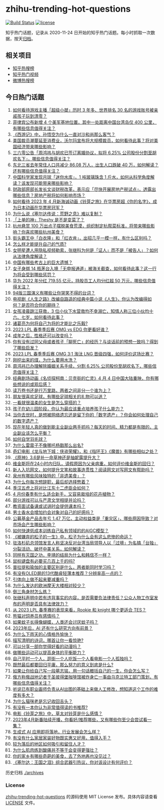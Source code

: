 # zhihu-trending-hot-questions

[![Build Status](https://github.com/justjavac/zhihu-trending-hot-questions/workflows/ci/badge.svg?branch=master)](https://github.com/justjavac/zhihu-trending-hot-questions/actions)
[![license](https://img.shields.io/github/license/justjavac/zhihu-trending-hot-questions)](https://github.com/justjavac/zhihu-trending-hot-questions/blob/master/LICENSE)

知乎热门话题，记录从 2020-11-24
日开始的知乎热门话题。每小时抓取一次数据，按天[归档](./archives)。

## 相关项目

- [知乎热搜榜](https://github.com/justjavac/zhihu-trending-top-search)
- [知乎热门视频](https://github.com/justjavac/zhihu-trending-hot-video)
- [微博热搜榜](https://github.com/justjavac/weibo-trending-hot-search)

## 今日热门话题

<!-- BEGIN -->
<!-- 最后更新时间 Wed Apr 05 2023 04:03:13 GMT+0800 (China Standard Time) -->

1. [如何看待游戏主播「超级小桀」历时 3 年多、世界排名 30 名的游戏账号被亲戚孩子玩到清零？](https://www.zhihu.com/question/593611861)
1. [菲律宾公布新增 4 个美军基地位置，其中一处距离中国台湾岛仅 400 公里，有哪些信息值得关注？](https://www.zhihu.com/question/593564009)
1. [《西游记》中，孙悟空为什么一直对沙和尚那么客气？](https://www.zhihu.com/question/31273393)
1. [美国裁员潮蔓延至消费业，沃尔玛宣布将大规模裁员，如何看待此事？将对美国经济带来哪些影响？](https://www.zhihu.com/question/593613014)
1. [三六零公告「周鸿祎与胡欢已签订离婚协议，拟将 6.25% 公司股份分割至胡欢名下」，哪些信息值得关注？](https://www.zhihu.com/question/593686385)
1. [东北三省去年常住人口共减少 86.08 万人，出生人口跌破 40 万，如何解读？还有哪些信息值得关注？](https://www.zhihu.com/question/593515343)
1. [中国科学家发现月球「迷你水库」，1 吨玻璃珠含 1 斤水，如何从科学角度解读？该发现可能带来哪些影响？](https://www.zhihu.com/question/593552686)
1. [财政部原部长发长文谈财税改革，表示应「尽快开展房地产税试点」，透露出哪些信息？房地产税将如何影响市场？](https://www.zhihu.com/question/593460052)
1. [如何看待 2023 年 4 月新海诚动画《铃芽之旅》在华票房超《你的名字》，成为日本动画在华票房冠军？](https://www.zhihu.com/question/593566524)
1. [为什么说《塞尔达传说：荒野之息》难以复制？](https://www.zhihu.com/question/586628150)
1. [「上单的神」Theshy 是不是变菜了？](https://www.zhihu.com/question/593508202)
1. [杭州悬赏 100 万出点子摆脱美食荒漠，组织制定杭帮菜标准，将带来哪些影响？你喜欢哪些杭州美食？](https://www.zhihu.com/question/593552891)
1. [街头霸王中「白衣隆」和「红衣肯」，出招几乎一模一样，有什么区别吗？](https://www.zhihu.com/question/593421231)
1. [怎么样才能提升自己的气质?](https://www.zhihu.com/question/582171195)
1. [女明星遭人用隐私视频勒索，张继科为何是「证人」而不是「被告人」？如何从法律角度解读？](https://www.zhihu.com/question/593555466)
1. [中国有哪些考古上的巨大遗憾？](https://www.zhihu.com/question/54016848)
1. [女子身绑 14 瓶茅台入境「无申报通道」被海关截查，如何看待此事？这一行为将会受到哪些惩罚？](https://www.zhihu.com/question/593568473)
1. [华为 2022 年分红 719.55 亿元，持股员工人均分红超 50 万元，哪些信息值得关注？](https://www.zhihu.com/question/593628230)
1. [94版三国演义有哪些让你哭笑不得的台词？](https://www.zhihu.com/question/593140274)
1. [电视剧《人生之路》改编自路遥的经典中篇小说《人生》，你认为改编得如何？是否符合你的期待？](https://www.zhihu.com/question/590846295)
1. [女孩凌晨跳江获救，3 位小伙下水营救均不幸溺亡，知情人称三位小伙均十六、七岁，如何看待此事？](https://www.zhihu.com/question/593634352)
1. [诸葛亮为何将自己为将的才能比之乐毅?](https://www.zhihu.com/question/593427109)
1. [2023 LPL 春季季后赛 OMG vs EDG 你更看好谁？](https://www.zhihu.com/question/593689109)
1. [成年之后，性格还可以改变吗？](https://www.zhihu.com/question/269167656)
1. [你有没有过同父母或者孩子「聊死亡」的经历？与谈话前的预想一致吗？得到了哪些启发？](https://www.zhihu.com/question/593046224)
1. [2023 LPL 春季季后赛 OMG 3:1 淘汰 LNG 晋级四强，如何评价这场比赛？](https://www.zhihu.com/question/593624359)
1. [刚挖出来的煤，为什么要用水洗？](https://www.zhihu.com/question/592820484)
1. [周鸿祎已办理解除婚姻关系手续，分割 6.25% 公司股份至胡欢名下，哪些信息值得关注？](https://www.zhihu.com/question/593679488)
1. [经典剧场动画《名侦探柯南：贝克街的亡灵》4 月 4 日中国大陆重映，你有哪些想说的或观后感？](https://www.zhihu.com/question/582512789)
1. [读万卷书还是行万里路，两者之间非分一个谁为上？](https://www.zhihu.com/question/593504125)
1. [朋友很喜欢足球，有哪些足球相关的礼物可以送？](https://www.zhihu.com/question/587687922)
1. [一看就很温柔的女生是怎么穿搭的？](https://www.zhihu.com/question/591637039)
1. [孩子在幼儿园阶段，你认为最应该重点培养孩子什么能力？](https://www.zhihu.com/question/587855518)
1. [当你去世时，是想被网络遗忘还是留下你的「数字遗产」？你会如何处理自己的数字遗产？](https://www.zhihu.com/question/593491432)
1. [现在年轻人真的做到能主业副业两手抓吗？每天的时间、精力都是有限的，主业副业该怎么平衡？](https://www.zhihu.com/question/592999820)
1. [如何自学羽毛球？](https://www.zhihu.com/question/323257168)
1. [为什么雷震子不像哪吒杨戬那么出名?](https://www.zhihu.com/question/593489251)
1. [奇幻电影《龙与地下城：侠盗荣耀》，和《指环王》《魔兽》有哪些相似之处？](https://www.zhihu.com/question/593484293)
1. [《原神》3.6是补一命草神还是抽妮露提升大？](https://www.zhihu.com/question/593051177)
1. [维金斯将在24小时内归队，请假原因为父亲病重，如何评价维金斯的回归？](https://www.zhihu.com/question/593583280)
1. [新人入坑网文，如何提升文笔和故事连贯性？阅读网文对写网文有帮助吗？](https://www.zhihu.com/question/593629330)
1. [泉州有哪些风味独特的「非遗美食」？](https://www.zhihu.com/question/592476244)
1. [为什么你每次想辞职，最后却选择憋着？](https://www.zhihu.com/question/593110282)
1. [季汉五虎上将对比江东十二虎臣会如何？](https://www.zhihu.com/question/593565237)
1. [4 月份春季有什么适合新手，又容易栽培的花卉植物？](https://www.zhihu.com/question/592552971)
1. [部分游戏可以与严肃文学相提并论吗？](https://www.zhihu.com/question/593511448)
1. [教资面试备课或试讲时会提供课本吗？](https://www.zhihu.com/question/455302442)
1. [男士香水会增加约会对象对自己的好感吗？](https://www.zhihu.com/question/589968396)
1. [公募基金产品去年亏 1.47 万亿，主动权益类是「重灾区」，哪些原因导致？对市场会产生哪些影响？](https://www.zhihu.com/question/593474095)
1. [如何快速低成本训练自己私有领域的的AIGC模型？](https://www.zhihu.com/question/591858021)
1. [《被嫌弃的松子的一生》中，松子为什么会有这么悲惨的命运？](https://www.zhihu.com/question/54187608)
1. [驻洛杉矶总领馆发言人称坚决反对台湾当局领导人以「过境」为名搞「台独」分裂活动、破坏中美关系，如何解读？](https://www.zhihu.com/question/593567600)
1. [同样有灭国之功，李靖的结局为什么和韩信不一样？](https://www.zhihu.com/question/593197608)
1. [鼠标键盘有必要买几百上千的吗?](https://www.zhihu.com/question/459346809)
1. [普拉提和瑜伽的主要区别是什么，两者能同时学习吗？](https://www.zhihu.com/question/591313410)
1. [有没有OLED屏的13代酷睿轻薄本推荐？分辨率高一点的？](https://www.zhihu.com/question/588658319)
1. [引体向上做不起来要减重吗？](https://www.zhihu.com/question/592459880)
1. [为什么发达的欧洲摩天大楼相对较少？](https://www.zhihu.com/question/30399941)
1. [倒三角身材怎么练？](https://www.zhihu.com/question/589087767)
1. [张继科声明中若有违背事实的内容，是否需要负法律责任？公众人物工作室发布的声明是否具有法律效力？](https://www.zhihu.com/question/593560902)
1. [从 2023 LPL 春季赛的表现来看，Rookie 和 knight 哪个更适合 TES？](https://www.zhihu.com/question/591387539)
1. [熊猫对饲养员有感情吗？](https://www.zhihu.com/question/264865357)
1. [如果蚊子长得像蝴蝶，人类还会讨厌蚊子吗？](https://www.zhihu.com/question/468238871)
1. [2023年后，AI 还有什么研究方向有前景？](https://www.zhihu.com/question/591140366)
1. [为什么下雨天的心情格外愉快？](https://www.zhihu.com/question/593442917)
1. [描写清明的诗词，哪首让你一看惊艳?](https://www.zhihu.com/question/318863987)
1. [可以分享一部你觉得好看的动漫吗？](https://www.zhihu.com/question/593613239)
1. [做哪些运动可以提高身体的平衡能力？](https://www.zhihu.com/question/587496527)
1. [自己平时一个人，逛街一个人吃饭一个人看电影一个人孤独吗？](https://www.zhihu.com/question/593483296)
1. [既然最后都要回归平庸，那么努力的意义到底是什么?](https://www.zhihu.com/question/593522252)
1. [如果让你给自己写一段墓志铭，用一句话概括自己的一生，你会怎么写？](https://www.zhihu.com/question/593033050)
1. [俄方称俄战地记者于圣彼得堡咖啡馆被炸身亡一事由乌克兰特工部门策划，有哪些信息值得关注？](https://www.zhihu.com/question/593506661)
1. [听说已有职业画师负责从AI出图的基础上来做人工修改，想知道这个工作的难度有多大？](https://www.zhihu.com/question/592056489)
1. [为什么猫咪老是忘记收回舌头？](https://www.zhihu.com/question/592067860)
1. [有没有一本你认为非常值得读的书推荐?](https://www.zhihu.com/question/592530495)
1. [电影《铃芽之旅》中，草太对铃芽是什么感情？](https://www.zhihu.com/question/592257228)
1. [2023年4月新番陆续开播，你看好/推荐哪些，又有哪些你至少会尝试看一集？](https://www.zhihu.com/question/592963683)
1. [生成式 AI 应用即将落地，行业发展会怎么样？](https://www.zhihu.com/question/587623412)
1. [有没有什么家居家装好物既实惠又好用，值得入手？](https://www.zhihu.com/question/593491495)
1. [较为落后的地区如何吸引和留住人才？](https://www.zhihu.com/question/569558516)
1. [为什么肌肉练到酸痛并不等于会变得更强壮？](https://www.zhihu.com/question/585710290)
1. [你的家乡有哪些奇葩的美食，去了外地再也没见过？](https://www.zhihu.com/question/581516845)
1. [《塞尔达：王国之泪》组合武器引热议，你对该设计有何评价？](https://www.zhihu.com/question/592551851)

<!-- END -->

历史归档 [./archives](./archives)

### License

[zhihu-trending-hot-questions](https://github.com/justjavac/zhihu-trending-hot-questions)
的源码使用 MIT License 发布。具体内容请查看 [LICENSE](./LICENSE) 文件。
